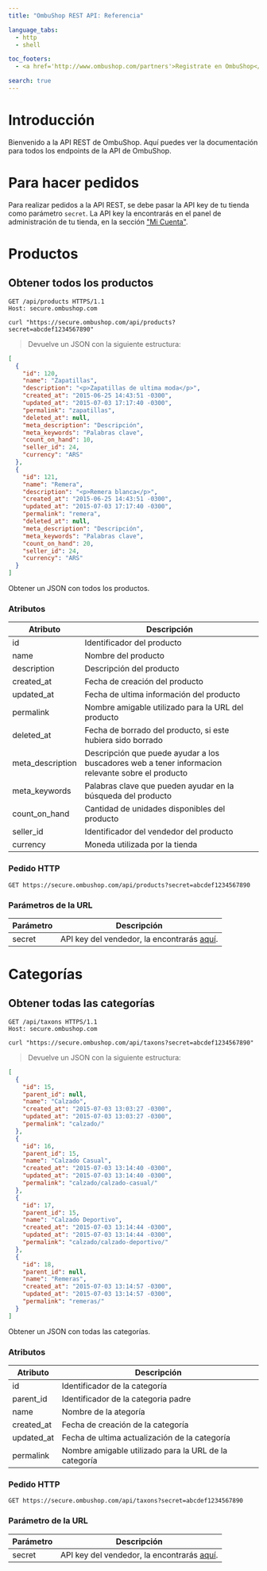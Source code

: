 ```yaml
---
title: "OmbuShop REST API: Referencia"

language_tabs:
  - http
  - shell

toc_footers:
  - <a href='http://www.ombushop.com/partners'>Registrate en OmbuShop</a>

search: true
---
```


# Introducción

Bienvenido a la API REST de OmbuShop. Aquí puedes ver la documentación para
todos los endpoints de la API de OmbuShop.

# Para hacer pedidos

Para realizar pedidos a la API REST, se debe pasar la API key de tu tienda
como parámetro `secret`. La API key la encontrarás en el panel de administración
de tu tienda, en la sección ["Mi Cuenta"](https://secure.ombushop.com/admin/configurations).

# Productos

## Obtener todos los productos

```http
GET /api/products HTTPS/1.1
Host: secure.ombushop.com
```

```shell
curl "https://secure.ombushop.com/api/products?secret=abcdef1234567890"
```

> Devuelve un JSON con la siguiente estructura:

```json
[
  {
    "id": 120,
    "name": "Zapatillas",
    "description": "<p>Zapatillas de ultima moda</p>",
    "created_at": "2015-06-25 14:43:51 -0300",
    "updated_at": "2015-07-03 17:17:40 -0300",
    "permalink": "zapatillas",
    "deleted_at": null,
    "meta_description": "Descripción",
    "meta_keywords": "Palabras clave",
    "count_on_hand": 10,
    "seller_id": 24,
    "currency": "ARS"
  },
  {
    "id": 121,
    "name": "Remera",
    "description": "<p>Remera blanca</p>",
    "created_at": "2015-06-25 14:43:51 -0300",
    "updated_at": "2015-07-03 17:17:40 -0300",
    "permalink": "remera",
    "deleted_at": null,
    "meta_description": "Descripción",
    "meta_keywords": "Palabras clave",
    "count_on_hand": 20,
    "seller_id": 24,
    "currency": "ARS"
  }
]
```

Obtener un JSON con todos los productos.

### Atributos

Atributo | Descripción
--------- | -----------
id | Identificador del producto
name | Nombre del producto
description | Descripción del producto
created_at | Fecha de creación del producto
updated_at | Fecha de ultima información del producto
permalink | Nombre amigable utilizado para la URL del producto
deleted_at | Fecha de borrado del producto, si este hubiera sido borrado
meta_description | Descripción que puede ayudar a los buscadores web a tener informacion relevante sobre el producto
meta_keywords | Palabras clave que pueden ayudar en la búsqueda del producto
count_on_hand | Cantidad de unidades disponibles del producto
seller_id | Identificador del vendedor del producto
currency | Moneda utilizada por la tienda

### Pedido HTTP

`GET https://secure.ombushop.com/api/products?secret=abcdef1234567890`

### Parámetros de la URL

Parámetro | Descripción
--------- | -----------
secret | API key del vendedor, la encontrarás [aquí](https://secure.ombushop.com/admin/configurations).

# Categorías

## Obtener todas las categorías

```http
GET /api/taxons HTTPS/1.1
Host: secure.ombushop.com
```

```shell
curl "https://secure.ombushop.com/api/taxons?secret=abcdef1234567890"
```

> Devuelve un JSON con la siguiente estructura:

```json
[
  {
    "id": 15,
    "parent_id": null,
    "name": "Calzado",
    "created_at": "2015-07-03 13:03:27 -0300",
    "updated_at": "2015-07-03 13:03:27 -0300",
    "permalink": "calzado/"
  },
  {
    "id": 16,
    "parent_id": 15,
    "name": "Calzado Casual",
    "created_at": "2015-07-03 13:14:40 -0300",
    "updated_at": "2015-07-03 13:14:40 -0300",
    "permalink": "calzado/calzado-casual/"
  },
  {
    "id": 17,
    "parent_id": 15,
    "name": "Calzado Deportivo",
    "created_at": "2015-07-03 13:14:44 -0300",
    "updated_at": "2015-07-03 13:14:44 -0300",
    "permalink": "calzado/calzado-deportivo/"
  },
  {
    "id": 18,
    "parent_id": null,
    "name": "Remeras",
    "created_at": "2015-07-03 13:14:57 -0300",
    "updated_at": "2015-07-03 13:14:57 -0300",
    "permalink": "remeras/"
  }
]
```

Obtener un JSON con todas las categorías.

### Atributos

Atributo | Descripción
--------- | -----------
id | Identificador de la categoría
parent_id | Identificador de la categoria padre
name | Nombre de la ategoría
created_at | Fecha de creación de la categoría
updated_at | Fecha de ultima actualización de la categoría
permalink | Nombre amigable utilizado para la URL de la categoría

### Pedido HTTP

`GET https://secure.ombushop.com/api/taxons?secret=abcdef1234567890`

### Parámetro de la URL

Parámetro | Descripción
--------- | -----------
secret | API key del vendedor, la encontrarás [aquí](https://secure.ombushop.com/admin/configurations).
